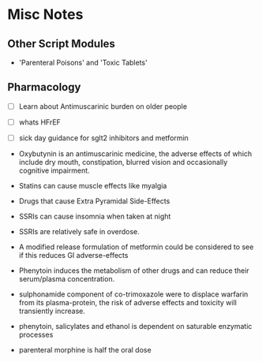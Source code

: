 # Misc Notes

## Other Script Modules

- 'Parenteral Poisons' and 'Toxic Tablets'

## Pharmacology

- [ ] Learn about Antimuscarinic burden on older people

- [ ] whats HFrEF

- [ ] sick day guidance for sglt2 inhibitors and metformin

- Oxybutynin is an antimuscarinic medicine, the adverse effects of which include dry mouth, constipation, blurred vision and occasionally cognitive impairment.

- Statins can cause muscle effects like myalgia

- Drugs that cause Extra Pyramidal Side-Effects

- SSRIs can cause insomnia when taken at night

- SSRIs are relatively safe in overdose.

- A modified release formulation of metformin could be considered to see if this reduces GI adverse-effects

- Phenytoin induces the metabolism of other drugs and can reduce their serum/plasma concentration.

- sulphonamide component of co-trimoxazole were to displace warfarin from its plasma-protein, the risk of adverse effects and toxicity will transiently increase.

- phenytoin, salicylates and ethanol is dependent on saturable enzymatic processes

- parenteral morphine is half the oral dose
